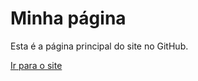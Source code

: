 <html lang="en">
<head>
    <meta charset="UTF-8">
    <title>Laercio</title>
</head>
<body>
    <h1>Minha página</h1>
    <p>Esta é a página principal do site no GitHub.</p>
    <a href="xpto.html">Ir para o site</a>
</body>
</html>
